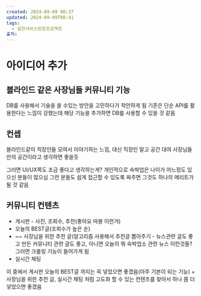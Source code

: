 ```yaml
---
created: 2024-09-09 00:37
updated: 2024-09-09T08:41
tags:
  - 실전서비스런칭프로젝트
출처: 
---
```

# 아이디어 추가
## 블라인드 같은 사장님들 커뮤니티 기능
DB를 사용해서 기술을 쓸 수있는 방안을 고민하다가 착안하게 됨
기존은 단순 API를 활용한다는 느낌이 강했는데 해당 기능을 추가하면 DB를 사용할 수 있을 것 같음

## 컨셉
블라인드같이 직장인들 모여서 이야기하는 느낌, 대신 직장인 말고 공간 대여 사장님들만의 공간이라고 생각하면 좋을듯 

그러면 UI/UX쪽도 조금 좋다고 생각하는게? 개인적으로 숙박업은 나이가 어느정도 있으신 분들이 많으심 그런 분들도 쉽게 접근할 수 있도록 짜주면 그것도 하나의 메리트가 될 것 같음
## 커뮤니티 컨텐츠
- 게시판 - 사진, 조회수, 추천(좋아요 따봉 이런거)
- 오늘의 BEST글(조회수가 높은 순)
- ~~ 사장님을 위한 추천 글(알고리즘 사용해서 추천글 뽑아주기 - 뉴스관련 글도 좋고
  만든 커뮤니티 관련 글도 좋고, 아니면 오늘의 뭐 숙박업소 관련 뉴스 이런것들?그러면 크롤링 기능이 들어가게 됨
- 실시간 채팅

이 중에서 게시판 오늘의 BEST글 까지는 꼭 넣었으면 좋겠음(아주 기본이 되는 기능) + 사장님을 위한 추천 글, 실시간 채팅 처럼 고도화 할 수 있는 컨텐츠를 찾아서 하나 쯤 더 넣었으면 좋겠음